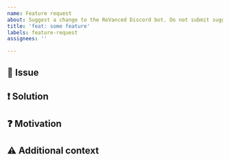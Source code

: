 ```yaml
---
name: Feature request
about: Suggest a change to the ReVanced Discord bot. Do not submit suggestions for patches here.
title: 'feat: some feature'
labels: feature-request
assignees: ''

---
```


## 🐞 Issue

<!-- Explain here, what the current problem is and why it leads you to request a feature change -->

## ❗ Solution

<!-- Explain how your current issue can be solved -->

## ❓ Motivation

<!-- Explain why your feature should be considered -->

## ⚠ Additional context

<!-- Add any other context or screenshots about the feature request here -->
